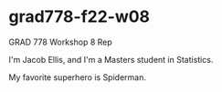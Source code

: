# grad778-f22-w08
GRAD 778 Workshop 8 Rep

I'm Jacob Ellis, and I'm a Masters student in Statistics. 

My favorite superhero is Spiderman. 

